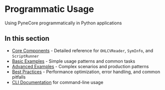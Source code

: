 <!--
---
weight: 10000
title: "Programmatic Usage"
description: "Using PyneCore programmatically in Python applications"
icon: "code"
date: "2025-08-06"
lastmod: "2025-08-06"
draft: false
toc: true
categories: ["Advanced", "API"]
tags: ["programmatic", "api", "python", "integration", "scripting"]
---
-->

# Programmatic Usage

Using PyneCore programmatically in Python applications

## In this section

- [Core Components](./core-components.md) - Detailed reference for `OHLCVReader`, `SymInfo`, and `ScriptRunner`
- [Basic Examples](./basic-examples.md) - Simple usage patterns and common tasks
- [Advanced Examples](./advanced-examples.md) - Complex scenarios and production patterns
- [Best Practices](./best-practices.md) - Performance optimization, error handling, and common pitfalls
- [CLI Documentation](../../cli/README.md) for command-line usage